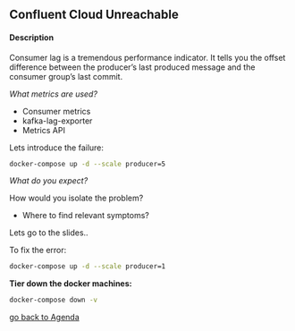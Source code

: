 ## Confluent Cloud Unreachable

#### Description
Consumer lag is a tremendous performance indicator. It tells you the offset difference between the producer’s last produced message and the consumer group’s last commit.

*What metrics are used?*
- Consumer metrics
- kafka-lag-exporter 
- Metrics API


Lets introduce the failure:

```bash
docker-compose up -d --scale producer=5
```
*What do you expect?*

How would you isolate the problem?
- Where to find relevant symptoms?

Lets go to the slides..

To fix the error: 
```bash
docker-compose up -d --scale producer=1
```

**Tier down the docker machines:**
```bash
docker-compose down -v
```

[go back to Agenda](https://github.com/jr-marquez/Workshop_Confluent/blob/main/README.md#confluent-hands-on-workshop)